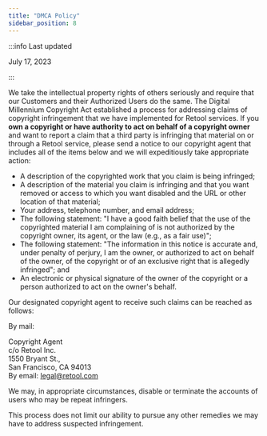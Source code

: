 ```yaml
---
title: "DMCA Policy"
sidebar_position: 8
---
```


:::info Last updated

July 17, 2023

:::

We take the intellectual property rights of others seriously and require that our Customers and their Authorized Users do the same. The Digital Millennium Copyright Act established a process for addressing claims of copyright infringement that we have implemented for Retool services. If you **own a copyright or have authority to act on behalf of a copyright owner** and want to report a claim that a third party is infringing that material on or through a Retool service, please send a notice to our copyright agent that includes all of the items below and we will expeditiously take appropriate action:

- A description of the copyrighted work that you claim is being infringed; 
- A description of the material you claim is infringing and that you want removed or access to which you want disabled and the URL or other location of that material;
- Your address, telephone number, and email address;
- The following statement: "I have a good faith belief that the use of the copyrighted material I am complaining of is not authorized by the copyright owner, its agent, or the law (e.g., as a fair use)"; 
- The following statement: "The information in this notice is accurate and, under penalty of perjury, I am the owner, or authorized to act on behalf of the owner, of the copyright or of an exclusive right that is allegedly infringed"; and
- An electronic or physical signature of the owner of the copyright or a person authorized to act on the owner's behalf.

Our designated copyright agent to receive such claims can be reached as follows:

By mail:

Copyright Agent  
c/o Retool Inc.  
1550 Bryant St.,  
San Francisco, CA 94013  
By email: legal@retool.com

We may, in appropriate circumstances, disable or terminate the accounts of users who may be repeat infringers.

This process does not limit our ability to pursue any other remedies we may have to address suspected infringement.

